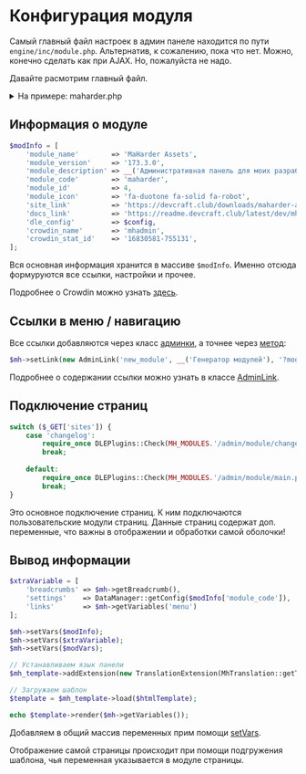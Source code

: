 # Конфигурация модуля

Самый главный файл настроек в админ панеле находится по пути  `engine/inc/module.php`. Альтернатив, к сожалению, пока что нет. Можно, конечно сделать как при AJAX. Но, пожалуйста не надо.

Давайте расмотрим главный файл.

<details>
	<summary>На примере: maharder.php</summary>

```php
<?php
//===============================================================
// Файл: maharder.php                                           =
// Путь: engine/inc/maharder.php                                =
// Дата создания: 2024-03-19 14:53:30                           =
// Последнее изменение: 2024-03-19 14:53:30                     =
// ==============================================================
// Автор: Maxim Harder <dev@devcraft.club> © 2024               =
// Сайт: https://devcraft.club                                  =
// Телеграм: http://t.me/MaHarder                               =
// ==============================================================
// Менять на свой страх и риск!                                 =
// Код распространяется по лицензии MIT                         =
//===============================================================

global $breadcrumbs, $mh, $modVars, $mh_template, $htmlTemplate, $config;

use Symfony\Bridge\Twig\Extension\TranslationExtension;

// заполняем важную и нужную информацию о модуле
$modInfo = [
	'module_name'        => 'MaHarder Assets',
	'module_version'     => '173.3.0',
	'module_description' => __('Административная панель для моих разработок'),
	'module_code'        => 'maharder',
	'module_id'          => 4,
	'module_icon'        => 'fa-duotone fa-solid fa-robot',
	'site_link'          => 'https://devcraft.club/downloads/maharder-assets.4/',
	'docs_link'          => 'https://readme.devcraft.club/latest/dev/mhadmin/install/',
	'dle_config'         => $config,
	'crowdin_name'       => 'mhаdmin',
	'crowdin_stat_id'    => '16830581-755131',
];

// Подключаем классы, функции и основные переменные
include_once DLEPlugins::Check(__DIR__.'/maharder/admin/index.php');


$mh->setLink(new AdminLink('new_module', __('Генератор модулей'), '?mod='.$modInfo['module_code'].'&sites=new_module'), 'new_module');
$mh->setLink(new AdminLink('logs', __('Вывод логов'), '?mod='.$modInfo['module_code'].'&sites=logs'), 'logs');

// Подключаем переменные модуля и его функционал
// Используем переменную sites для навигации в модуле
switch ($_GET['sites']) {
	// Страница с выводом логов
	case 'logs':
		require_once DLEPlugins::Check(MH_ROOT.'/_modules/admin/module/logs.php');
		break;
	// Страница с генератором модуля
	case 'new_module':
		require_once DLEPlugins::Check(MH_ROOT.'/_modules/admin/module/new_module.php');
		break;
	// Страница с логами изменений
	case 'changelog':
		require_once DLEPlugins::Check(MH_ROOT.'/_modules/admin/module/changelog.php');
		break;
	// Главная страница
	default:
		require_once DLEPlugins::Check(MH_ROOT.'/_modules/admin/module/main.php');
		break;
}

$xtraVariable = [
	'breadcrumbs' => $mh->getBreadcrumb(),
	'settings'    => DataManager::getConfig($modInfo['module_code']),
	'links'       => $mh->getVariables('menu')
];

$mh->setVars($modInfo);
$mh->setVars($xtraVariable);
$mh->setVars($modVars);

// Устанавливаем язык панели
$mh_template->addExtension(new TranslationExtension(MhTranslation::getTranslator()));

// Загружаем шаблон
$template = $mh_template->load($htmlTemplate);

echo $template->render($mh->getVariables());

```
</details>

## Информация о модуле

```php
$modInfo = [
	'module_name'        => 'MaHarder Assets',
	'module_version'     => '173.3.0',
	'module_description' => __('Административная панель для моих разработок'),
	'module_code'        => 'maharder',
	'module_id'          => 4,
	'module_icon'        => 'fa-duotone fa-solid fa-robot',
	'site_link'          => 'https://devcraft.club/downloads/maharder-assets.4/',
	'docs_link'          => 'https://readme.devcraft.club/latest/dev/mhadmin/install/',
	'dle_config'         => $config,
	'crowdin_name'       => 'mhаdmin',
	'crowdin_stat_id'    => '16830581-755131',
];
```

Вся основная информация хранится в массиве `$modInfo`. Именно отсюда формуруются все ссылки, настройки и прочее.

Подробнее о Crowdin можно узнать [здесь](../../crowdin.md).

## Ссылки в меню / навигацию
Все ссылки добавляются через класс [админки](./classes/Admin.md), а точнее через [метод](./classes/Admin.md#method_setLink):

```php
$mh->setLink(new AdminLink('new_module', __('Генератор модулей'), '?mod='.$modInfo['module_code'].'&sites=new_module'), 'new_module');
```

Подробнее о содержании ссылки можно узнать в классе [AdminLink](./classes/AdminLink.md).


## Подключение страниц

```php
switch ($_GET['sites']) {
	case 'changelog':
		require_once DLEPlugins::Check(MH_MODULES.'/admin/module/changelog.php');
		break;
	
	default:
		require_once DLEPlugins::Check(MH_MODULES.'/admin/module/main.php');
		break;
}
```

Это основное подключение страниц. К ним подключаются пользовательские модули страниц. Данные страниц содержат доп. переменные, что важны в отображении и обработки самой оболочки!

## Вывод информации

```php
$xtraVariable = [
	'breadcrumbs' => $mh->getBreadcrumb(),
	'settings'    => DataManager::getConfig($modInfo['module_code']),
	'links'       => $mh->getVariables('menu')
];

$mh->setVars($modInfo);
$mh->setVars($xtraVariable);
$mh->setVars($modVars);

// Устанавливаем язык панели
$mh_template->addExtension(new TranslationExtension(MhTranslation::getTranslator()));

// Загружаем шаблон
$template = $mh_template->load($htmlTemplate);

echo $template->render($mh->getVariables());
```

Добавляем в общий массив переменных прим помощи [setVars](./classes/Admin.md#method_setVars). 

Отображение самой страницы происходит при помощи подгружения шаблона, чья переменная указывается в модуле страницы.
